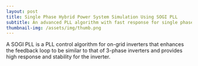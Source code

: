 ```yaml
---
layout: post
title: Single Phase Hybrid Power System Simulation Using SOGI PLL
subtitle: An advanced PLL algorithm with fast response for single phase systems
thumbnail-img: /assets/img/thumb.png
---
```

A SOGI PLL is a PLL control algorithm for on-grid inverters that enhances the feedback loop to be similar to that of 3-phase inverters and provides high response and stability for the inverter.
